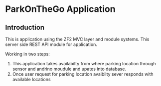 ParkOnTheGo Application
=======================

Introduction
------------
This is application using the ZF2 MVC layer and module
systems. This server side REST API module for application.

Working in two steps:
1. This application takes availabilty from where parking location through sensor and andrino moudule and upates into database. 
2. Once user request for parking location avaibilty sever responds with available locations
